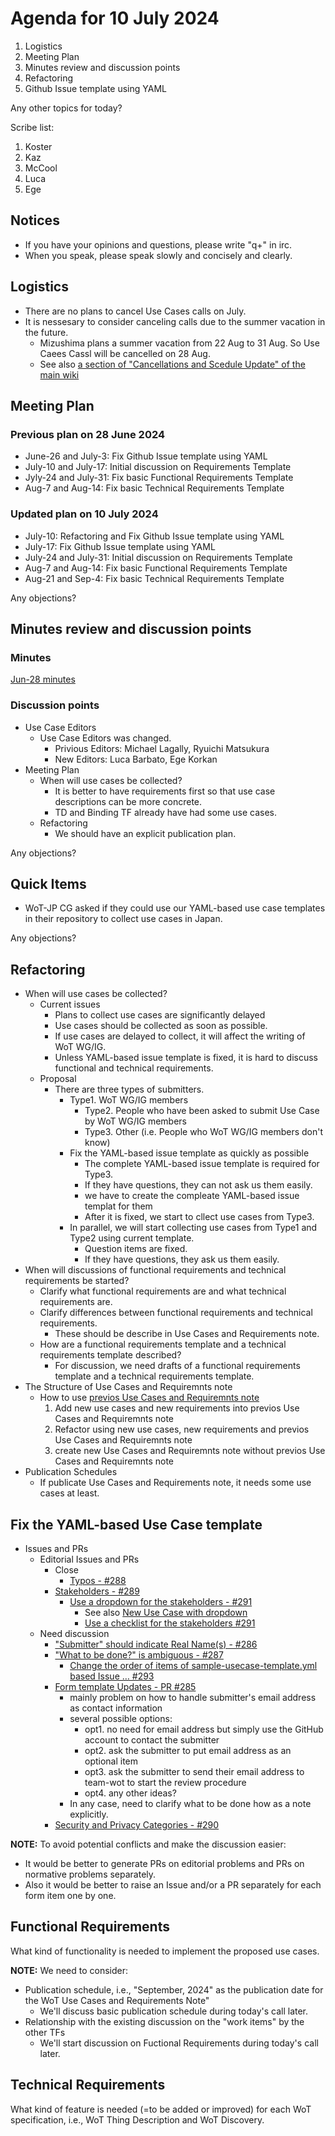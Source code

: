 # Agenda for 10 July 2024
1. Logistics
1. Meeting Plan
1. Minutes review and discussion points
1. Refactoring
1. Github Issue template using YAML

Any other topics for today?

Scribe list:
1. Koster
1. Kaz
1. McCool
1. Luca
1. Ege

## Notices
* If you have your opinions and questions, please write "q+" in irc.
* When you speak, please speak slowly and concisely and clearly.

## Logistics
* There are no plans to cancel Use Cases calls on July.
* It is nessesary to consider canceling calls due to the summer vacation in the future.
    * Mizushima plans a summer vacation from 22 Aug to 31 Aug. So Use Caees Cassl will be cancelled on 28 Aug.
    * See also [a section of "Cancellations and Scedule Update" of the main wiki](https://www.w3.org/WoT/IG/wiki/Main_WoT_WebConf#Cancellations_and_Schedule_Updates)


## Meeting Plan
### Previous plan on 28 June 2024
* June-26 and July-3: Fix Github Issue template using YAML
* July-10 and July-17: Initial discussion on Requirements Template
* Jyly-24 and July-31: Fix basic Functional Requirements Template
* Aug-7 and Aug-14: Fix basic Technical Requirements Template

### Updated plan on 10 July 2024
* July-10: Refactoring and Fix Github Issue template using YAML
* July-17: Fix Github Issue template using YAML
* July-24 and July-31: Initial discussion on Requirements Template
* Aug-7 and Aug-14: Fix basic Functional Requirements Template
* Aug-21 and Sep-4: Fix basic Technical Requirements Template

Any objections?

## Minutes review and discussion points

### Minutes

[Jun-28 minutes](https://www.w3.org/2024/06/28-wot-uc-minutes.html)

### Discussion points
* Use Case Editors
    * Use Case Editors was changed.
        * Privious Editors: Michael Lagally, Ryuichi Matsukura
        * New Editors: Luca Barbato, Ege Korkan
* Meeting Plan
    * When will use cases be collected?
        * It is better to have requirements first so that use case descriptions can be more concrete.
        * TD and Binding TF already have had some use cases.
    * Refactoring
        * We should have an explicit publication plan.

Any objections?

## Quick Items
* WoT-JP CG asked if they could use our YAML-based use case templates in their repository to collect use cases in Japan.

Any objections?

## Refactoring
* When will use cases be collected?
    * Current issues
        * Plans to collect use cases are significantly delayed
        * Use cases should be collected as soon as possible.
        * If use cases are delayed to collect, it will affect the writing of WoT WG/IG.
        * Unless YAML-based issue template is fixed, it is hard to discuss functional and technical requirements.
   * Proposal
      * There are three types of submitters.
         * Type1. WoT WG/IG members
            * Type2. People who have been asked to submit Use Case by WoT WG/IG members
            * Type3. Other (i.e. People who WoT WG/IG members don't know)
         * Fix the YAML-based issue template as quickly as possible
            * The complete YAML-based issue template is required for Type3.
            * If they have questions, they can not ask us them easily.
            * we have to create the compleate YAML-based issue templat for them
            * After it is fixed, we start to cllect use cases from Type3.
         * In parallel, we will start collecting use cases from Type1 and Type2 using current template.
            * Question items are fixed.
            * If they have questions, they ask us them easily.
* When will discussions of functional requirements and technical requirements be started?
   * Clarify what functional requirements are and what technical requirements are.
   * Clarify differences between functional requirements and technical requirements.
      * These should be describe in Use Cases and Requirements note.
   * How are a functional requirements template and a technical requirements template described?
      * For discussion, we need drafts of a functional requirements template and a technical requirements template.
* The Structure of Use Cases and Requiremnts note
    * How to use [previos Use Cases and Requiremnts note](https://w3c.github.io/wot-usecases/)
      1. Add new use cases and new requirements into previos Use Cases and Requiremnts note
      1. Refactor using new use cases, new requirements and previos Use Cases and Requiremnts note
      1. create new Use Cases and Requiremnts note without previos Use Cases and Requiremnts note
* Publication Schedules
    * If publicate Use Cases and Requirements note, it needs some use cases at least.

## Fix the YAML-based Use Case template

* Issues and PRs
    * Editorial Issues and PRs
        * Close
            * [Typos - #288](https://github.com/w3c/wot-usecases/issues/288)
        * [Stakeholders - #289](https://github.com/w3c/wot-usecases/issues/289)
            * [Use a dropdown for the stakeholders - #291](https://github.com/w3c/wot-usecases/pull/291)
                * See also [New Use Case with dropdown](https://github.com/w3c/wot-usecases/issues/new?assignees=&labels=UC&projects=&template=sample-usecase-template.yml&title=Add+new+use+case%3A+%3Ctitle%3E)
                * [Use a checklist for the stakeholders #291](https://github.com/w3c/wot-usecases/pull/291)
    * Need discussion
        * ["Submitter" should indicate Real Name(s) - #286](https://github.com/w3c/wot-usecases/issues/286)
        * ["What to be done?" is ambiguous - #287](https://github.com/w3c/wot-usecases/issues/287)
            * [Change the order of items of sample-usecase-template.yml based Issue … #293](https://github.com/w3c/wot-usecases/pull/293)
        * [Form template Updates - PR #285](https://github.com/w3c/wot-usecases/pull/285)
            * mainly problem on how to handle submitter's email address as contact information
            * several possible options:
                * opt1. no need for email address but simply use the GitHub account to contact the submitter
                * opt2. ask the submitter to put email address as an optional item
                * opt3. ask the submitter to send their email address to team-wot to start the review procedure
                * opt4. any other ideas?
            * In any case, need to clarify what to be done how as a note explicitly. 
        * [Security and Privacy Categories - #290](https://github.com/w3c/wot-usecases/issues/290) 

**NOTE:**
To avoid potential conflicts and make the discussion easier:
* It would be better to generate PRs on editorial problems and PRs on normative problems separately.
* Also it would be better to raise an Issue and/or a PR separately for each form item one by one.

## Functional Requirements
What kind of functionality is needed to implement the proposed use cases.

**NOTE:** We need to consider:
* Publication schedule, i.e., "September, 2024" as the publication date for the WoT Use Cases and Requirements Note"
    * We'll discuss basic publication schedule during today's call later.
* Relationship with the existing discussion on the "work items" by the other TFs
    * We'll start discussion on Fuctional Requirements during today's call later.

## Technical Requirements
What kind of feature is needed (=to be added or improved) for each WoT specification, i.e., WoT Thing Description and WoT Discovery.
